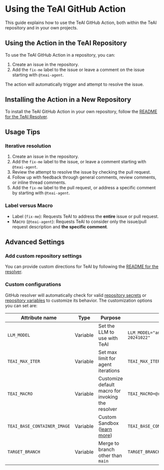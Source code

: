 # Using the TeAI GitHub Action

This guide explains how to use the TeAI GitHub Action, both within the TeAI repository and in your own projects.

## Using the Action in the TeAI Repository

To use the TeAI GitHub Action in a repository, you can:

1. Create an issue in the repository.
2. Add the `fix-me` label to the issue or leave a comment on the issue starting with `@teai-agent`.

The action will automatically trigger and attempt to resolve the issue.

## Installing the Action in a New Repository

To install the TeAI GitHub Action in your own repository, follow
the [README for the TeAI Resolver](https://github.com/All-Hands-AI/TeAI/blob/main/teai/resolver/README.md).

## Usage Tips

### Iterative resolution

1. Create an issue in the repository.
2. Add the `fix-me` label to the issue, or leave a comment starting with `@teai-agent`.
3. Review the attempt to resolve the issue by checking the pull request.
4. Follow up with feedback through general comments, review comments, or inline thread comments.
5. Add the `fix-me` label to the pull request, or address a specific comment by starting with `@teai-agent`.

### Label versus Macro

- Label (`fix-me`): Requests TeAI to address the **entire** issue or pull request.
- Macro (`@teai-agent`): Requests TeAI to consider only the issue/pull request description and **the specific comment**.

## Advanced Settings

### Add custom repository settings

You can provide custom directions for TeAI by following the [README for the resolver](https://github.com/All-Hands-AI/TeAI/blob/main/teai/resolver/README.md#providing-custom-instructions).

### Custom configurations

GitHub resolver will automatically check for valid [repository secrets](https://docs.github.com/en/actions/security-for-github-actions/security-guides/using-secrets-in-github-actions?tool=webui#creating-secrets-for-a-repository) or [repository variables](https://docs.github.com/en/actions/writing-workflows/choosing-what-your-workflow-does/store-information-in-variables#creating-configuration-variables-for-a-repository) to customize its behavior.
The customization options you can set are:

| **Attribute name**               | **Type** | **Purpose**                                                                                         | **Example**                                        |
| -------------------------------- | -------- | --------------------------------------------------------------------------------------------------- | -------------------------------------------------- |
| `LLM_MODEL`                      | Variable | Set the LLM to use with TeAI                                                                   | `LLM_MODEL="anthropic/claude-3-5-sonnet-20241022"` |
| `TEAI_MAX_ITER`             | Variable | Set max limit for agent iterations                                                                  | `TEAI_MAX_ITER=10`                            |
| `TEAI_MACRO`                | Variable | Customize default macro for invoking the resolver                                                   | `TEAI_MACRO=@resolveit`                       |
| `TEAI_BASE_CONTAINER_IMAGE` | Variable | Custom Sandbox ([learn more](https://docs.all-hands.dev/modules/usage/how-to/custom-sandbox-guide)) | `TEAI_BASE_CONTAINER_IMAGE="custom_image"`    |
| `TARGET_BRANCH`                  | Variable | Merge to branch other than `main`                                                                   | `TARGET_BRANCH="dev"`                              |
